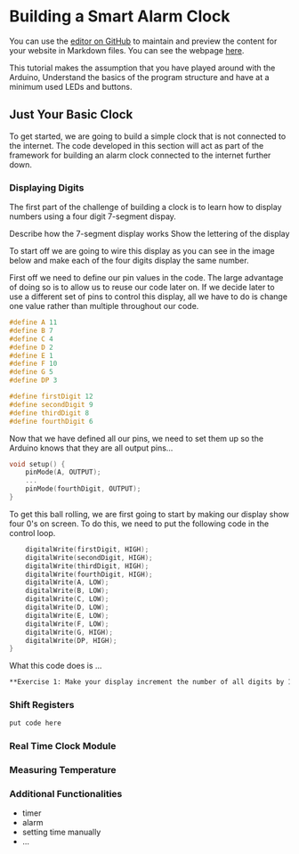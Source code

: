 # Building a Smart Alarm Clock

You can use the [editor on GitHub](https://github.com/abbiewade/abbiewade.github.io/edit/master/smartalarmclock.md) to maintain and preview the content for your website in Markdown files. You can see the webpage [here](https://abbiewade.github.io/smartalarmclock). 

This tutorial makes the assumption that you have played around with the Arduino, Understand the basics of the program structure and have at a minimum used LEDs and buttons. 

## Just Your Basic Clock

To get started, we are going to build a simple clock that is not connected to the internet. The code developed in this section will act as part of the framework for building an alarm clock connected to the internet further down. 

### Displaying Digits
The first part of the challenge of building a clock is to learn how to display numbers using a four digit 7-segment dispay. 

Describe how the 7-segment display works
Show the lettering of the display

To start off we are going to wire this display as you can see in the image below and make each of the four digits display the same number. 

First off we need to define our pin values in the code. The large advantage of doing so is to allow us to reuse our code later on. If we decide later to use a different set of pins to control this display, all we have to do is change one value rather than multiple throughout our code. 

```c++
#define A 11
#define B 7
#define C 4
#define D 2
#define E 1
#define F 10
#define G 5
#define DP 3

#define firstDigit 12
#define secondDigit 9 
#define thirdDigit 8 
#define fourthDigit 6 
```
Now that we have defined all our pins, we need to set them up so the Arduino knows that they are all output pins...

```c++
void setup() {
    pinMode(A, OUTPUT);
    ...
    pinMode(fourthDigit, OUTPUT);
}
```

To get this ball rolling, we are first going to start by making our display show four 0's on screen. To do this, we need to put the following code in the control loop. 
```c++
    digitalWrite(firstDigit, HIGH);
    digitalWrite(secondDigit, HIGH);
    digitalWrite(thirdDigit, HIGH);
    digitalWrite(fourthDigit, HIGH);
    digitalWrite(A, LOW);
    digitalWrite(B, LOW);
    digitalWrite(C, LOW);
    digitalWrite(D, LOW);
    digitalWrite(E, LOW);
    digitalWrite(F, LOW);
    digitalWrite(G, HIGH);
    digitalWrite(DP, HIGH);
}
```
What this code does is ... 

```markdown
**Exercise 1: Make your display increment the number of all digits by 1 every second. When you reach 9, jump back down to 0. 
```


### Shift Registers 

```c++
put code here
```

### Real Time Clock Module

### Measuring Temperature

### Additional Functionalities
- timer
- alarm
- setting time manually 
- ...
